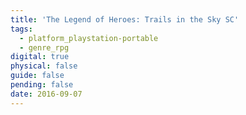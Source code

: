 ```yaml
---
title: 'The Legend of Heroes: Trails in the Sky SC'
tags:
  - platform_playstation-portable
  - genre_rpg
digital: true
physical: false
guide: false
pending: false
date: 2016-09-07
---
```

